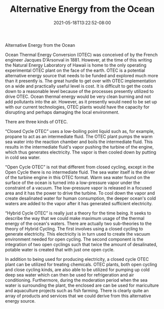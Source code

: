 ﻿---
title: "Alternative Energy from the Ocean"
date: 2021-05-18T13:22:52-08:00
description: "alternative energy Tips for Web Success"
featured_image: "/images/alternative energy.jpg"
tags: ["alternative energy"]
---

Alternative Energy from the Ocean

Ocean Thermal Energy Conversion (OTEC) was conceived of by the French engineer Jacques D'Arsonval in 1881. However, at the time of this writing the Natural Energy Laboratory of Hawaii is home to the only operating experimental OTEC plant on the face of the earth. OTEC is a potential alternative energy source that needs to be funded and explored much more than it presently is. The great hurdle to get over with OTEC implementation on a wide and practically useful level is cost. It is difficult to get the costs down to a reasonable level because of the processes presently utilized to drive OTEC. Ocean thermal energy would be very clean burning and not add pollutants into the air. However, as it presently would need to be set up with our current technologies, OTEC plants would have the capacity for disrupting and perhaps damaging the local environment. 

There are three kinds of OTEC. 

“Closed Cycle OTEC” uses a low-boiling point liquid such as, for example, propane to act as an intermediate fluid. The OTEC plant pumps the warm sea water into the reaction chamber and boils the intermediate fluid. This results in the intermediate fluid's vapor pushing the turbine of the engine, which thus generates electricity.  The vapor is then cooled down by putting in cold sea water. 

“Open Cycle OTEC” is not that different from closed cycling, except in the Open Cycle there is no intermediate fluid. The sea water itself is the driver of the turbine engine in this OTEC format. Warm sea water found on the surface of the ocean is turned into a low-pressure vapor under the constraint of a vacuum. The low-pressure vapor is released in a focused area and it has the power to drive the turbine. To cool down the vapor and create desalinated water for human consumption, the deeper ocean's cold waters are added to the vapor after it has generated sufficient electricity. 

“Hybrid Cycle OTEC” is really just a theory for the time being. It seeks to describe the way that we could make maximum usage of the thermal energy of the ocean's waters. There are actually two sub-theories to the theory of Hybrid Cycling. The first involves using a closed cycling to generate electricity. This electricity is in turn used to create the vacuum environment needed for open cycling. The second component is the integration of two open cyclings such that twice the amount of desalinated, potable water is created that with just one open cycle. 

In addition to being used for producing electricity, a closed cycle OTEC plant can be utilized for treating chemicals. OTEC plants, both open cycling and close cycling kinds, are also able to be utilized for pumping up cold deep sea water which can then be used for refrigeration and air conditioning. Furthermore, during the moderation period when the sea water is surrounding the plant, the enclosed are can be used for mariculture and aquaculture projects such as fish farming. There is clearly quite an array of products and services that we could derive from this alternative energy source.


